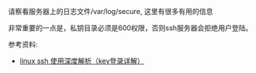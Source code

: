请察看服务器上的日志文件/var/log/secure, 这里有很多有用的信息

非常重要的一点是，私钥目录必须是600权限，否则ssh服务器会拒绝用户登陆。

参考资料:
* [linux ssh 使用深度解析（key登录详解）](http://blog.lizhigang.net/archives/249)
